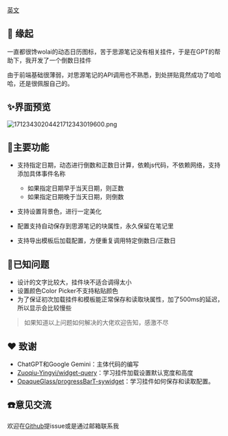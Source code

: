 [英文](README.md)

## 💌 缘起

一直都很馋wolai的动态日历图标，苦于思源笔记没有相关挂件，于是在GPT的帮助下，我开发了一个倒数日挂件

由于前端基础很薄弱，对思源笔记的API调用也不熟悉，到处拼贴竟然成功了哈哈哈，还是很佩服自己的。

## ✨界面预览

![17123430204421712343019600.png](https://fastly.jsdelivr.net/gh/Achuan-2/PicBed@pic/assets/17123430204421712343019600.png)

## 🐯主要功能

* 支持指定日期，动态进行倒数和正数日计算，依赖js代码，不依赖网络，支持添加具体事件名称

  * 如果指定日期早于当天日期，则正数
  * 如果指定日期晚于当天日期，则倒数
* 支持设置背景色，进行一定美化
* 配置支持自动保存到思源笔记的块属性，永久保留在笔记里
* 支持导出模板后加载配置，方便重复调用特定倒数日/正数日

## 🐛已知问题

* 设计的文字比较大，挂件块不适合调得太小
* 设置颜色Color Picker不支持粘贴颜色
* 为了保证初次加载挂件和模板能正常保存和读取块属性，加了500ms的延迟，所以显示会比较慢些

> 如果知道以上问题如何解决的大佬欢迎告知，感激不尽

## ❤ 致谢

* ChatGPT和Google Gemini：主体代码的编写
* [Zuoqiu-Yingyi/widget-query](https://github.com/Zuoqiu-Yingyi/widget-query)：学习挂件加载设置默认宽度和高度
* [OpaqueGlass/progressBarT-sywidget](https://github.com/OpaqueGlass/progressBarT-sywidget)：学习挂件如何保存和读取配置。

## ☎️意见交流

欢迎在[Github](https://github.com/Achuan-2/siyuan-themes-tsundoku)提issue或是通过邮箱联系我